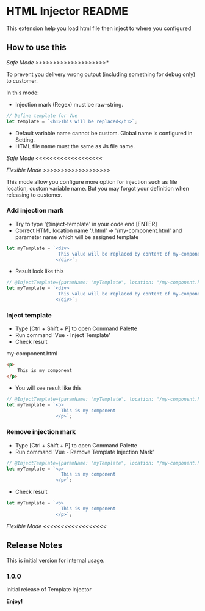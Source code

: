 # HTML Injector README

This extension help you load html file then inject to where you configured

## How to use this

*Safe Mode >>>>>>>>>>>>>>>>>>>>**

To prevent you delivery wrong output (including something for debug only) to customer.

In this mode:
- Injection mark (Regex) must be raw-string.


```javascript
// Define template for Vue
let template = `<h1>This will be replaced</h1>`;
```
- Default variable name cannot be custom. Global name is configured in Setting.
- HTML file name must the same as Js file name.


*Safe Mode <<<<<<<<<<<<<<<<<<<*

*Flexible Mode >>>>>>>>>>>>>>>>>>>*

This mode allow you configure more option for injection such as file location, custom variable name.
But you may forgot your definition when releasing to customer. 

### Add injection mark
* Try to type '@inject-template' in your code end [ENTER]
* Correct HTML location name '/.html' => '/my-component.html' and parameter name which will be assigned template


```javascript
let myTemplate = `<div>
                   This value will be replaced by content of my-component.html
                  </div>`;
```
* Result look like this


```javascript
// @InjectTemplate={paramName: "myTemplate", location: "/my-component.html"}
let myTemplate = `<div>
                   This value will be replaced by content of my-component.html
                  </div>`;
```

### Inject template
* Type [Ctrl + Shift + P] to open Command Palette
* Run command  'Vue - Inject Template'
* Check result

my-component.html
```html
<p>
    This is my component
</p>
```
* You will see result like this


```javascript
// @InjectTemplate={paramName: "myTemplate", location: "/my-component.html"}
let myTemplate = `<p>
                    This is my component
                  </p>`;
```

### Remove injection mark
* Type [Ctrl + Shift + P] to open Command Palette
* Run command  'Vue - Remove Template Injection Mark'


```javascript
// @InjectTemplate={paramName: "myTemplate", location: "/my-component.html"}
let myTemplate = `<p>
                    This is my component
                  </p>`;
```
* Check result


```javascript
let myTemplate = `<p>
                    This is my component
                  </p>`;
```
*Flexible Mode <<<<<<<<<<<<<<<<<<*

## Release Notes

This is initial version for internal usage.

### 1.0.0

Initial release of Template Injector

**Enjoy!**
